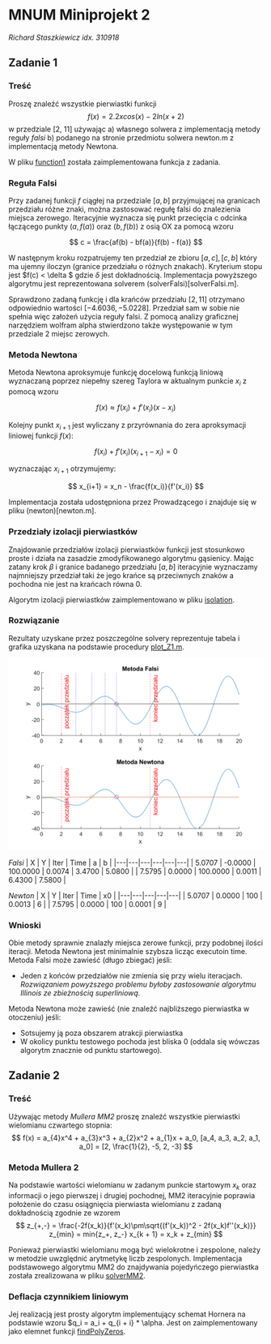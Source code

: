 # MNUM Miniprojekt 2
_Richard Staszkiewicz idx. 310918_

## Zadanie 1

### Treść
Proszę znaleźć wszystkie pierwiastki funkcji 
$$
f(x) = 2.2xcos(x) - 2ln(x+2)
$$
w przedziale [2, 11] używając
a) własnego solwera z implementacją metody reguły *falsi*
b) podanego na stronie przedmiotu solwera newton.m z implementacją metody Newtona.

W pliku [function1](function1.m) została zaimplementowana funkcja z zadania.

### Reguła Falsi
Przy zadanej funkcji $f$ ciągłej na przedziale $[a, b]$ przyjmującej na granicach przedziału różne znaki,
można zastosować regułę falsi do znalezienia miejsca zerowego. Iteracyjnie wyznacza się punkt przecięcia c odcinka łączącego
punkty $(a, f(a))$ oraz $(b, f(b))$ z osią OX za pomocą wzoru

$$
c = \frac{af(b) - bf(a)}{f(b) - f(a)}
$$

W następnym kroku rozpatrujemy ten przedział ze zbioru ${[a, c], [c, b]}$ który ma ujemny iloczyn (granice przedziału o różnych znakach).
Kryterium stopu jest $f(c) < \delta $ gdzie $\delta$ jest dokładnością. Implementacja powyższego algorytmu jest reprezentowana solverem (solverFalsi)[solverFalsi.m].

Sprawdzono zadaną funkcję i dla krańców przedziału $[2, 11]$ otrzymano odpowiednio wartości $[-4.6036, -5.0228]$.
Przedział sam w sobie nie spełnia więc założeń użycia reguły falsi. Z pomocą analizy graficznej narzędziem wolfram alpha stwierdzono także występowanie w tym przedziale 2 miejsc zerowych.

### Metoda Newtona
Metoda Newtona aproksymuje funkcję docelową funkcją liniową wyznaczaną poprzez niepełny szereg Taylora w aktualnym punkcie $x_{i}$ z pomocą wzoru

$$
f(x) \approx f(x_i) + f'(x_i)(x - x_i) 
$$

Kolejny punkt $x_{i+1}$ jest wyliczany z przyrównania do zera aproksymacji liniowej funkcji $f(x)$:

$$
f(x_i) + f'(x_i)(x_{i+1} - x_i) = 0
$$

wyznaczając $x_{i+1}$ otrzymujemy:

$$
x_{i+1} = x_n - \frac{f(x_i)}{f'(x_i)}
$$

Implementacja została udostępniona przez Prowadzącego i znajduje się w pliku (newton)[newton.m].

### Przedziały izolacji pierwiastków
Znajdowanie przedziałów izolacji pierwiastków funkcji jest stosunkowo proste i działa na zasadzie zmodyfikowanego algorytmu gąsienicy. Mając zatany krok $\beta$ i granice badanego przedziału $[a, b]$
iteracyjnie wyznaczamy najmniejszy przedział taki że jego krańce są przeciwnych znaków a pochodna nie jest na krańcach równa 0. 

Algorytm izolacji pierwiastków zaimplementowano w pliku [isolation](isolation.m).

### Rozwiązanie
Rezultaty uzyskane przez poszczególne solvery reprezentuje tabela i grafika uzyskana na podstawie procedury [plot_Z1.m](plot_Z1).

![](Z1.png)

_*Falsi*_
| X  | Y  | Iter  | Time  | a  | b  |
|---|---|---|---|---|---|
| 5.0707  | -0.0000 | 100.0000  |  0.0074  |  3.4700  |  5.0800 |
| 7.5795  |  0.0000 | 100.0000  |  0.0011  |  6.4300  |  7.5800 |

_*Newton*_
| X  | Y  | Iter  | Time  | x0 |
|---|---|---|---|---|
| 5.0707  | 0.0000  |  100  |  0.0013  |  6 |
|   7.5795  |  0.0000  | 100  |  0.0001  |  9 |

### Wnioski
Obie metody sprawnie znalazły miejsca zerowe funkcji, przy podobnej ilości iteracji. Metoda Newtona jest minimalnie szybsza licząc executoin time.
Metoda Falsi może zawieść (długo zbiegać) jeśli:
* Jeden z końców przedziałów nie zmienia się przy wielu iteracjach.
_Rozwiązaniem powyższego problemu byłoby zastosowanie algorytmu Illinois ze zbieżnością superliniową._

Metoda Newtona może zawieść (nie znaleźć najbliższego pierwiastka w otoczeniu) jeśli:
* Sotsujemy ją poza obszarem atrakcji pierwiastka
* W okolicy punktu testowego pochoda jest bliska 0 (oddala się wówczas algorytm znacznie od punktu startowego).

## Zadanie 2

### Treść
Używając metody *Mullera MM2* proszę znaleźć wszystkie pierwiastki wielomianu czwartego stopnia:
$$
f(x) = a_{4}x^4 + a_{3}x^3 + a_{2}x^2 + a_{1}x + a_0, [a_4, a_3, a_2, a_1, a_0] = [2, \frac{1}{2}, -5, 2, -3]
$$

### Metoda Mullera 2
Na podstawie wartości wielomianu w zadanym punkcie startowym $x_k$ oraz informacji o jego pierwszej i drugiej pochodnej, MM2 iteracyjnie poprawia położenie do czasu osiągnięcia pierwiasta wielomianu z zadaną dokładnością zgodnie ze wzorem
$$
z_{+,-} = \frac{-2f(x_k)}{f'(x_k)\pm\sqrt{(f'(x_k))^2 - 2f(x_k)f''(x_k)}}
z_{min} = min{z_+, z_-}
x_{k + 1} = x_k + z_{min}
$$

Ponieważ pierwiastki wielomianu mogą być wielokrotne i zespolone, należy w metodzie uwzględnić arytmetykę liczb zespolonych.
Implementacja podstawowego algorytmu MM2 do znajdywania pojedyńczego pierwiastka została zrealizowana w pliku [solverMM2](solverMM2.m).

### Deflacja czynnikiem liniowym
Jej realizacją jest prosty algorytm implementujący schemat Hornera na podstawie wzoru $q_i = a_i + q_{i + i} * \alpha. Jest on zaimplementowany jako elemnet funkcji [findPolyZeros](findPolyZeros.m).
